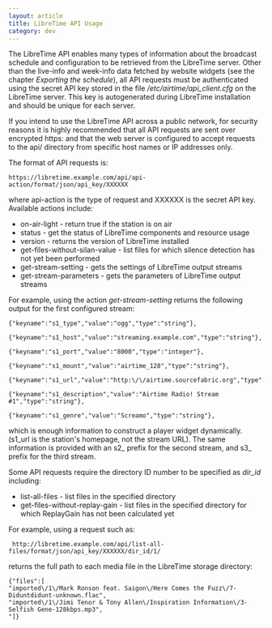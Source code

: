 ```yaml
---
layout: article
title: LibreTime API Usage
category: dev
---
```


The LibreTime API enables many types of information about the broadcast schedule and configuration to be retrieved from the LibreTime server. Other than the live-info and week-info data fetched by website widgets (see the chapter _Exporting the schedule_), all API requests must be authenticated using the secret API key stored in the file _/etc/airtime/api_client.cfg_ on the LibreTime server. This key is autogenerated during LibreTime installation and should be unique for each server.

If you intend to use the LibreTime API across a public network, for security reasons it is highly recommended that all API requests are sent over encrypted https: and that the web server is configured to accept requests to the api/ directory from specific host names or IP addresses only.

The format of API requests is:

    https://libretime.example.com/api/api-action/format/json/api_key/XXXXXX

where api-action is the type of request and XXXXXX is the secret API key. Available actions include:

- on-air-light - return true if the station is on air
- status - get the status of LibreTime components and resource usage
- version - returns the version of LibreTime installed
- get-files-without-silan-value - list files for which silence detection has not yet been performed
- get-stream-setting - gets the settings of LibreTime output streams
- get-stream-parameters - gets the parameters of LibreTime output streams

For example, using the action _get-stream-setting_ returns the following output for the first configured stream:

    {"keyname":"s1_type","value":"ogg","type":"string"},

    {"keyname":"s1_host","value":"streaming.example.com","type":"string"},

    {"keyname":"s1_port","value":"8000","type":"integer"},

    {"keyname":"s1_mount","value":"airtime_128","type":"string"},

    {"keyname":"s1_url","value":"http:\/\/airtime.sourcefabric.org","type":"string"},

    {"keyname":"s1_description","value":"Airtime Radio! Stream
    #1","type":"string"},

    {"keyname":"s1_genre","value":"Screamo","type":"string"},

which is enough information to construct a player widget dynamically. (s1_url is the station's homepage, not the stream URL). The same information is provided with an s2\_ prefix for the second stream, and s3\_ prefix for the third stream.

Some API requests require the directory ID number to be specified as _dir_id_ including:

- list-all-files - list files in the specified directory
- get-files-without-replay-gain - list files in the specified directory for which ReplayGain has not been calculated yet

For example, using a request such as:

     http://libretime.example.com/api/list-all-files/format/json/api_key/XXXXXX/dir_id/1/

returns the full path to each media file in the LibreTime storage directory:

    {"files":[
    "imported\/1\/Mark Ronson feat. Saigon\/Here Comes the Fuzz\/7-Diduntdidunt-unknown.flac",
    "imported\/1\/Jimi Tenor & Tony Allen\/Inspiration Information\/3-Selfish Gene-128kbps.mp3",
    "]}
